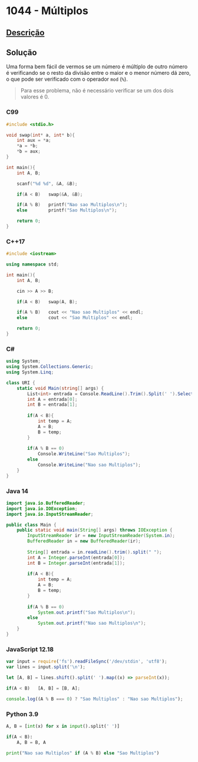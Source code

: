 # 1044 - Múltiplos

## [Descrição](https://www.beecrowd.com.br/judge/pt/problems/view/1044)

## Solução

Uma forma bem fácil de vermos se um número é múltiplo de outro número é verificando se o resto da divisão entre o maior e o menor número dá zero, o que pode ser verificado com o operador `mod` (`%`).

> Para esse problema, não é necessário verificar se um dos dois valores é 0.

### C99

```c
#include <stdio.h>

void swap(int* a, int* b){
    int aux = *a;
    *a = *b;
    *b = aux;
}

int main(){
    int A, B;

    scanf("%d %d", &A, &B);

    if(A < B)   swap(&A, &B);

    if(A % B)   printf("Nao sao Multiplos\n");
    else        printf("Sao Multiplos\n");

    return 0;
}
```

### C++17

```cpp
#include <iostream>

using namespace std;

int main(){
    int A, B;

    cin >> A >> B;

    if(A < B)   swap(A, B);

    if(A % B)   cout << "Nao sao Multiplos" << endl;
    else        cout << "Sao Multiplos" << endl;

    return 0;
}
```

### C#

```cs
using System;
using System.Collections.Generic;
using System.Linq;

class URI {
    static void Main(string[] args) {
        List<int> entrada = Console.ReadLine().Trim().Split(' ').Select((x) => int.Parse(x)).ToList();
        int A = entrada[0];
        int B = entrada[1];
        
        if(A < B){
            int temp = A;
            A = B;
            B = temp;
        }
        
        if(A % B == 0)
            Console.WriteLine("Sao Multiplos");
        else
            Console.WriteLine("Nao sao Multiplos");
    }
}
```

### Java 14

```java
import java.io.BufferedReader;
import java.io.IOException;
import java.io.InputStreamReader;

public class Main {
    public static void main(String[] args) throws IOException {
        InputStreamReader ir = new InputStreamReader(System.in);
        BufferedReader in = new BufferedReader(ir);
        
        String[] entrada = in.readLine().trim().split(" ");
        int A = Integer.parseInt(entrada[0]);
        int B = Integer.parseInt(entrada[1]);
        
        if(A < B){
            int temp = A;
            A = B;
            B = temp;
        }
        
        if(A % B == 0)
            System.out.printf("Sao Multiplos\n");
        else
            System.out.printf("Nao sao Multiplos\n");
    }
}
```

### JavaScript 12.18

```javascript
var input = require('fs').readFileSync('/dev/stdin', 'utf8');
var lines = input.split('\n');

let [A, B] = lines.shift().split(' ').map((x) => parseInt(x));

if(A < B)   [A, B] = [B, A];

console.log((A % B === 0) ? "Sao Multiplos" : "Nao sao Multiplos");
```

### Python 3.9

```python
A, B = [int(x) for x in input().split(' ')]

if(A < B):
    A, B = B, A

print("Nao sao Multiplos" if (A % B) else "Sao Multiplos")
```